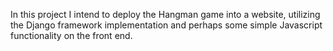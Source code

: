 In this project I intend to deploy the Hangman game into a website, utilizing the Django framework implementation and perhaps some simple Javascript functionality on the front end. 